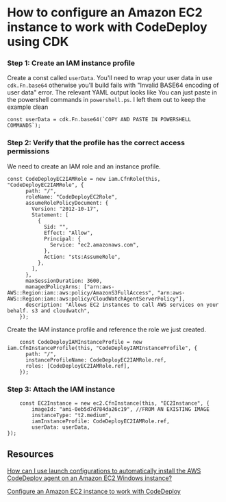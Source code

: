 # How to configure an Amazon EC2 instance to work with CodeDeploy using CDK

### Step 1: Create an IAM instance profile

Create a const called `userData`. You'll need to wrap your user data in use `cdk.Fn.base64` otherwise you'll build fails with "Invalid BASE64 encoding of user data" error. The relevant YAML output looks like
You can just paste in the powershell commands in `powershell.ps`. I left them out to keep the example clean

```
const userData = cdk.Fn.base64(`COPY AND PASTE IN POWERSHELL COMMANDS`);
```

### Step 2: Verify that the profile has the correct access permissions

We need to create an IAM role and an instance profile.

```
const CodeDeployEC2IAMRole = new iam.CfnRole(this, "CodeDeployEC2IAMRole", {
      path: "/",
      roleName: "CodeDeployEC2Role",
      assumeRolePolicyDocument: {
        Version: "2012-10-17",
        Statement: [
          {
            Sid: "",
            Effect: "Allow",
            Principal: {
              Service: "ec2.amazonaws.com",
            },
            Action: "sts:AssumeRole",
          },
        ],
      },
      maxSessionDuration: 3600,
      managedPolicyArns: ["arn:aws-AWS::Region:iam::aws:policy/AmazonS3FullAccess", "arn:aws-AWS::Region:iam::aws:policy/CloudWatchAgentServerPolicy"],
      description: "Allows EC2 instances to call AWS services on your behalf. s3 and cloudwatch",
    });
```

Create the IAM instance profile and reference the role we just created.

```
    const CodeDeployIAMInstanceProfile = new iam.CfnInstanceProfile(this, "CodeDeployIAMInstanceProfile", {
      path: "/",
      instanceProfileName: CodeDeployEC2IAMRole.ref,
      roles: [CodeDeployEC2IAMRole.ref],
    });

```

### Step 3: Attach the IAM instance

```
    const EC2Instance = new ec2.CfnInstance(this, "EC2Instance", {
        imageId: "ami-0eb5d7d784da26c19", //FROM AN EXISTING IMAGE
        instanceType: "t2.medium",
        iamInstanceProfile: CodeDeployEC2IAMRole.ref,
        userData: userData,
});
```

## Resources

[How can I use launch configurations to automatically install the AWS CodeDeploy agent on an Amazon EC2 Windows instance?](https://aws.amazon.com/premiumsupport/knowledge-center/codedeploy-launch-config-windows/)

[Configure an Amazon EC2 instance to work with CodeDeploy](https://docs.aws.amazon.com/codedeploy/latest/userguide/instances-ec2-configure.html)
